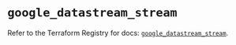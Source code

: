 # `google_datastream_stream`

Refer to the Terraform Registry for docs: [`google_datastream_stream`](https://registry.terraform.io/providers/hashicorp/google-beta/6.30.0/docs/resources/google_datastream_stream).
